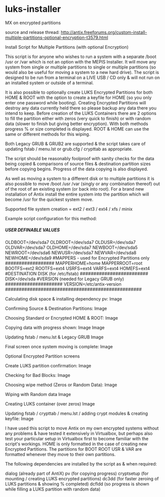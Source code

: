 # luks-installer
MX on encrypted partitions

source and release thread: http://antix.freeforums.org/custom-install-multiple-partitions-optional-encryption-t3579.html

Install Script for Multiple Partitions (with optional Encryption)

This script is for anyone who wishes to run a system with a separate /boot /usr or /var which is not an option with the MEPIS Installer. It will move any system from single or multiple partitions to single or multiple partitions (so would also be useful for moving a system to a new hard drive). The script is designed to be run from a terminal on a LIVE USB / CD only & will not run on an installed system or outside of a terminal.

It is also possible to optionally create LUKS Encrypted Partitions for both HOME & ROOT with the option to create a keyfile for HOME (so you only enter one password while booting). Creating Encrypted Partitions will destroy any data currently held there so please backup any data there you intend to keep. Before creation of the LUKS Containers there are 2 options to fill the partition either with zeros (very quick to finish) or with random data (slower to finish but giving better encryption). With both methods progress % or size completed is displayed. ROOT & HOME can use the same or different methods for this wiping.

Both Legacy GRUB & GRUB2 are supported & the script takes care of updating fstab / menu.lst or grub.cfg / crypttab as appropriate.

The script should be reasonably foolproof with sanity checks for the data being copied & comparisons of source files & destination partition sizes before copying begins. Progress of the data copying is also displayed.

As well as moving a system to a different disk or to multiple partitions it is also possible to move /boot /usr /var (singly or any combination thereof) out of the root of an existing system (or back into root). For a brand new installation of Antix install the entire system into the partition which will become /usr for the quickest system move.

Supported file system creation = ext2 / ext3 / ext4 / xfs / minix

Example script configuration for this method:

##### USER DEFINABLE VALUES ###########################
OLDBOOT=/dev/sda7
OLDROOT=/dev/sda7
OLDUSR=/dev/sda7
OLDVAR=/dev/sda7
OLDHOME=/dev/sda7
NEWBOOT=/dev/sda5
NEWROOT=/dev/sda6
NEWUSR=/dev/sda7
NEWVAR=/dev/sda8
NEWHOME=/dev/sda9
#MAPPERS - used for Encrypted Partitions only ##################
MAPPERHOME=home
MAPPERROOT=root
BOOTFS=ext2
ROOTFS=ext4
USRFS=ext4
VARFS=ext4
HOMEFS=ext4
#DESTINATION DISK (for /etc/fstab) #########################
DISK=/dev/sda
#VERSION (needed for Legacy GRUB only) #####################
VERSION=/etc/antix-version
##################################################

Calculating disk space & installing dependency pv:
Image

Confirming Source & Destination Partitions:
Image

Choosing Standard or Encrypted HOME & ROOT:
Image

Copying data with progress shown:
Image
Image

Updating fstab / menu.lst & Legacy GRUB
Image

Final screen once system moving is complete:
Image

Optional Encrypted Partition screens

Create LUKS partition confirmation:
Image

Checking for Bad Blocks:
Image

Choosing wipe method (Zeros or Random Data):
Image

Wiping with Random data
Image

Creating LUKS container (over zeros)
Image

Updating fstab / crypttab / menu.lst / adding crypt modules & creating keyfile:
Image

I have used this script to move Antix on my own encrypted systems without any problems & have tested it extensively in Virtualbox, but perhaps also test your particular setup in Virtualbox first to become familiar with the script's workings. HOME is only formatted in the case of creating new Encrypted Partitions. The partitions for BOOT ROOT USR & VAR are formatted whenever they move to their own partitions.

The following dependencies are installed by the script as & when required:

dialog (already part of AntiX)
pv (for copying progress)
cryptsetup (for mounting / creating LUKS encrypted partitions)
dc3dd (for faster zeroing of LUKS partitions & showing % completed)
dcfldd (so progress is shown while filling a LUKS partition with random data)
